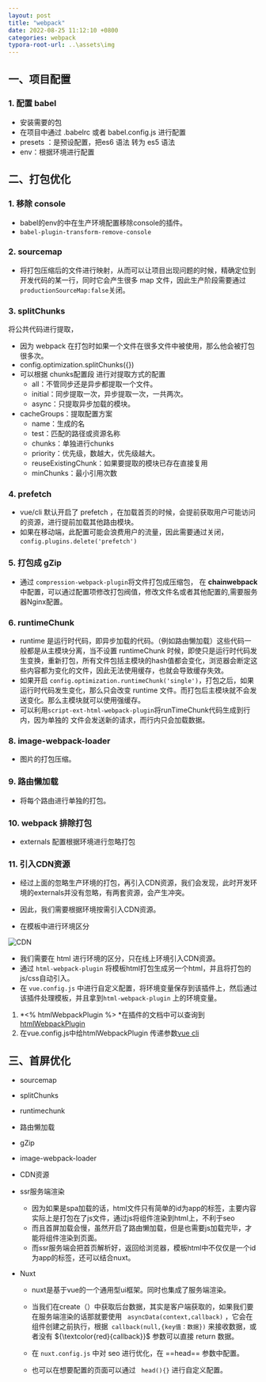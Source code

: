 ```yaml
---
layout: post
title: "webpack"
date: 2022-08-25 11:12:10 +0800
categories: webpack
typora-root-url: ..\assets\img
---
```


## 一、项目配置

### 1. 配置 babel

+ 安装需要的包
+ 在项目中通过 .babelrc 或者 babel.config.js 进行配置
+ presets ：是预设配置，把es6 语法 转为 es5 语法
+ env：根据环境进行配置


## 二、打包优化

### 1. 移除 console 

+ babel的env的中在生产环境配置移除console的插件。
+ `babel-plugin-transform-remove-console`

### 2. sourcemap

+ 将打包压缩后的文件进行映射，从而可以让项目出现问题的时候，精确定位到开发代码的某一行，同时它会产生很多 map 文件，因此生产阶段需要通过 `productionSourceMap:false`关闭。

### 3. splitChunks

将公共代码进行提取，

+ 因为 webpack 在打包时如果一个文件在很多文件中被使用，那么他会被打包很多次。
+ config.optimization.splitChunks({})
+ 可以根据 chunks配置段 进行对提取方式的配置
  + all：不管同步还是异步都提取一个文件。
  + initial：同步提取一次，异步提取一次，一共两次。
  + async：只提取异步加载的模块。
+ cacheGroups：提取配置方案
  + name：生成的名
  + test：匹配的路径或资源名称
  + chunks：单独进行chunks
  + priority：优先级，数越大，优先级越大。
  + reuseExistingChunk：如果要提取的模块已存在直接复用
  + minChunks：最小引用次数

### 4. prefetch

+ vue/cli 默认开启了 prefetch ，在加载首页的时候，会提前获取用户可能访问的资源，进行提前加载其他路由模块。
+ 如果在移动端，此配置可能会浪费用户的流量，因此需要通过关闭，`config.plugins.delete('prefetch')`

### 5. 打包成 gZip

+ 通过 `compression-webpack-plugin`将文件打包成压缩包， 在 **chainwebpack** 中配置，可以通过配置项修改打包阀值，修改文件名或者其他配置的,需要服务器Nginx配置。	

### 6. runtimeChunk

+ runtime 是运行时代码，即异步加载的代码。（例如路由懒加载）这些代码一般都是从主模块分离，当不设置 runtimeChunk 时候，即使只是运行时代码发生变换，重新打包，所有文件包括主模块的hash值都会变化，浏览器会断定这些内容都为变化的文件，因此无法使用缓存，也就会导致缓存失效。
+ 如果开启 `config.optimization.runtimeChunk('single')`，打包之后，如果运行时代码发生变化，那么只会改变 runtime 文件。而打包后主模块就不会发送变化。那么主模块就可以使用强缓存。
+ 可以利用`script-ext-html-webpack-plugin`将runTimeChunk代码生成到行内，因为单独的 文件会发送新的请求，而行内只会加载数据。

### 8. image-webpack-loader

+ 图片的打包压缩。

### 9. 路由懒加载

+ 将每个路由进行单独的打包。


### 10. webpack 排除打包

+ externals 配置根据环境进行忽略打包

### 11. 引入CDN资源

+ 经过上面的忽略生产环境的打包，再引入CDN资源，我们会发现，此时开发环境的externals并没有忽略，有两套资源，会产生冲突。 


+ 因此，我们需要根据环境按需引入CDN资源。
+ 在模板中进行环境区分

![CDN](/importcdn.png)

+   我们需要在 html 进行环境的区分，只在线上环境引入CDN资源。
+   通过 `html-webpack-plugin` 将模板html打包生成另一个html，并且将打包的js/css自动引入。
+   在 `vue.config.js` 中进行自定义配置，将环境变量保存到该插件上，然后通过该插件处理模板，并且拿到`html-webpack-plugin` 上的环境变量。

1. *<% htmlWebpackPlugin %> *在插件的文档中可以查询到[htmlWebpackPlugin](https://github.com/jantimon/html-webpack-plugin#options)
2. 在vue.config.js中给htmlWebpackPlugin 传递参数[vue cli](https://cli.vuejs.org/zh/guide/webpack.html#%E4%BF%AE%E6%94%B9%E6%8F%92%E4%BB%B6%E9%80%89%E9%A1%B9)


## 三、首屏优化

+ sourcemap

+ splitChunks

+ runtimechunk

+ 路由懒加载

+ gZip

+ image-webpack-loader

+ CDN资源

+ ssr服务端渲染 
  + 因为如果是spa加载的话，html文件只有简单的id为app的标签，主要内容实际上是打包在了js文件，通过js将组件渲染到html上，不利于seo
  + 而且首屏加载会慢，虽然开启了路由懒加载，但是也需要js加载完毕，才能将组件渲染到页面。
  + 而ssr服务端会把首页解析好，返回给浏览器，模板html中不仅仅是一个id为app的标签，还可以结合nuxt。
  
+ Nuxt
  + nuxt是基于vue的一个通用型ui框架。同时也集成了服务端渲染。

  + 当我们在create（）中获取后台数据，其实是客户端获取的，如果我们要在服务端渲染的话那就要使用 ` asyncData(context,callback)` ，它会在组件创建之前执行，根据` callback(null,{key值：数据})` 来接收数据，或者没有 ${\textcolor{red}{callback}}$ 参数可以直接 return 数据。

  + 在  `nuxt.config.js`  中对 seo 进行优化，在 ==head==  参数中配置。

  + 也可以在想要配置的页面可以通过 ` head(){}` 进行自定义配置。

    

    































